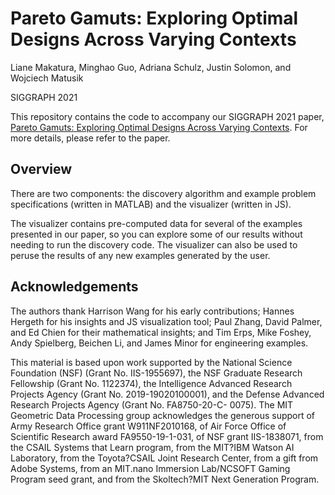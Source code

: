 # Pareto Gamuts: Exploring Optimal Designs Across Varying Contexts

Liane Makatura, Minghao Guo, Adriana Schulz, Justin Solomon, and Wojciech Matusik

SIGGRAPH 2021

This repository contains the code to accompany our SIGGRAPH 2021 paper, [Pareto Gamuts: Exploring Optimal Designs Across Varying Contexts](http://paretogamuts.csail.mit.edu). For more details, please refer to the paper.

## Overview

There are two components: the discovery algorithm and example problem specifications (written in MATLAB) and the visualizer (written in JS). 

The visualizer contains pre-computed data for several of the examples presented in our paper, so you can explore some of our results without needing to run the discovery code. 
The visualizer can also be used to peruse the results of any new examples generated by the user.


## Acknowledgements

The authors thank Harrison Wang for his early contributions; Hannes Hergeth for his insights and JS visualization tool; Paul Zhang, David Palmer, and Ed Chien for their mathematical insights; and Tim Erps, Mike Foshey, Andy Spielberg, Beichen Li, and James Minor for engineering examples.

This material is based upon work supported by the National Science Foundation (NSF) (Grant No. IIS-1955697), the NSF Graduate Research Fellowship (Grant No. 1122374), the Intelligence Advanced Research Projects Agency (Grant No. 2019-19020100001), and the Defense Advanced Research Projects Agency (Grant No. FA8750-20-C- 0075). The MIT Geometric Data Processing group acknowledges the generous support of Army Research Office grant W911NF2010168, of Air Force Office of Scientific Research award FA9550-19-1-031, of NSF grant IIS-1838071, from the CSAIL Systems that Learn program, from the MIT?IBM Watson AI Laboratory, from the Toyota?CSAIL Joint Research Center, from a gift from Adobe Systems, from an MIT.nano Immersion Lab/NCSOFT Gaming Program seed grant, and from the Skoltech?MIT Next Generation Program.
